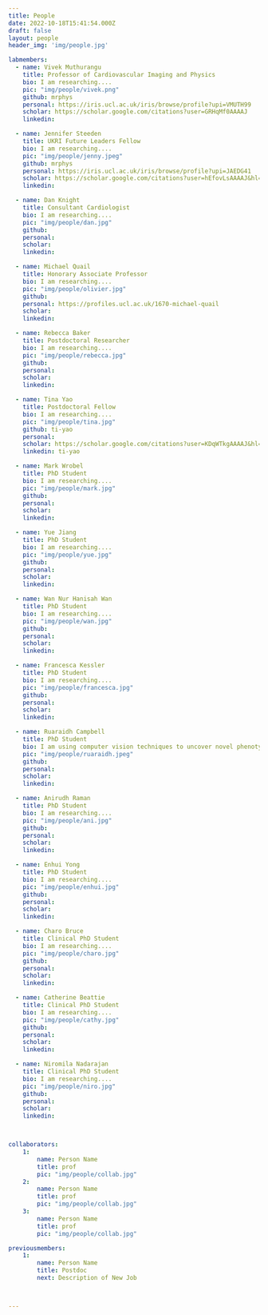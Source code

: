 ```yaml
---
title: People
date: 2022-10-18T15:41:54.000Z
draft: false
layout: people
header_img: 'img/people.jpg'

labmembers:
  - name: Vivek Muthurangu
    title: Professor of Cardiovascular Imaging and Physics 
    bio: I am researching....
    pic: "img/people/vivek.png"
    github: mrphys
    personal: https://iris.ucl.ac.uk/iris/browse/profile?upi=VMUTH99
    scholar: https://scholar.google.com/citations?user=GRHqMf0AAAAJ
    linkedin: 

  - name: Jennifer Steeden
    title: UKRI Future Leaders Fellow
    bio: I am researching....
    pic: "img/people/jenny.jpeg"
    github: mrphys 
    personal: https://iris.ucl.ac.uk/iris/browse/profile?upi=JAEDG41
    scholar: https://scholar.google.com/citations?user=hEfovLsAAAAJ&hl=en
    linkedin: 

  - name: Dan Knight
    title: Consultant Cardiologist
    bio: I am researching....
    pic: "img/people/dan.jpg"
    github: 
    personal: 
    scholar: 
    linkedin: 

  - name: Michael Quail
    title: Honorary Associate Professor
    bio: I am researching....
    pic: "img/people/olivier.jpg"
    github: 
    personal: https://profiles.ucl.ac.uk/1670-michael-quail 
    scholar: 
    linkedin: 

  - name: Rebecca Baker
    title: Postdoctoral Researcher
    bio: I am researching....
    pic: "img/people/rebecca.jpg"
    github: 
    personal: 
    scholar: 
    linkedin: 

  - name: Tina Yao
    title: Postdoctoral Fellow
    bio: I am researching....
    pic: "img/people/tina.jpg"
    github: ti-yao
    personal: 
    scholar: https://scholar.google.com/citations?user=KDqWTkgAAAAJ&hl=en
    linkedin: ti-yao

  - name: Mark Wrobel
    title: PhD Student
    bio: I am researching....
    pic: "img/people/mark.jpg"
    github: 
    personal: 
    scholar: 
    linkedin: 

  - name: Yue Jiang
    title: PhD Student
    bio: I am researching....
    pic: "img/people/yue.jpg"
    github: 
    personal: 
    scholar: 
    linkedin: 

  - name: Wan Nur Hanisah Wan 
    title: PhD Student
    bio: I am researching....
    pic: "img/people/wan.jpg"
    github: 
    personal: 
    scholar: 
    linkedin: 

  - name: Francesca Kessler
    title: PhD Student
    bio: I am researching....
    pic: "img/people/francesca.jpg"
    github: 
    personal: 
    scholar: 
    linkedin: 

  - name: Ruaraidh Campbell
    title: PhD Student
    bio: I am using computer vision techniques to uncover novel phenotypes in paediatric heart disease from cMRI images, to improve prediction of these patients' future disease course. This involves image segmentation, complex shape analysis, interpretable AI and statistical machine learning for prediction modeling. 
    pic: "img/people/ruaraidh.jpeg"
    github: 
    personal: 
    scholar: 
    linkedin: 

  - name: Anirudh Raman
    title: PhD Student
    bio: I am researching....
    pic: "img/people/ani.jpg"
    github: 
    personal: 
    scholar: 
    linkedin: 

  - name: Enhui Yong
    title: PhD Student
    bio: I am researching....
    pic: "img/people/enhui.jpg"
    github: 
    personal: 
    scholar: 
    linkedin: 

  - name: Charo Bruce
    title: Clinical PhD Student
    bio: I am researching....
    pic: "img/people/charo.jpg"
    github: 
    personal: 
    scholar: 
    linkedin: 

  - name: Catherine Beattie
    title: Clinical PhD Student
    bio: I am researching....
    pic: "img/people/cathy.jpg"
    github: 
    personal: 
    scholar: 
    linkedin: 

  - name: Niromila Nadarajan
    title: Clinical PhD Student
    bio: I am researching....
    pic: "img/people/niro.jpg"
    github: 
    personal: 
    scholar: 
    linkedin: 



collaborators:
    1:
        name: Person Name
        title: prof
        pic: "img/people/collab.jpg"
    2:
        name: Person Name
        title: prof
        pic: "img/people/collab.jpg"
    3:
        name: Person Name
        title: prof
        pic: "img/people/collab.jpg"

previousmembers:
    1:
        name: Person Name
        title: Postdoc
        next: Description of New Job



---
```

